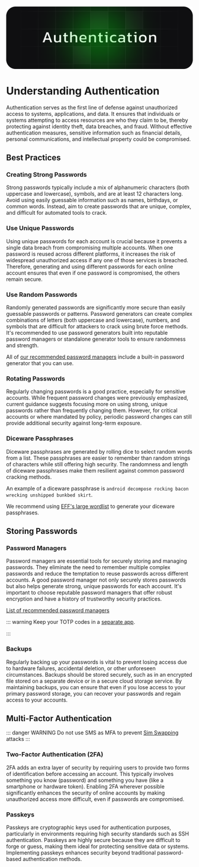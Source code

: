 ![Cover](../assets/authentication.png)

# Understanding Authentication

Authentication serves as the first line of defense against unauthorized access to systems, applications, and data. It ensures that individuals or systems attempting to access resources are who they claim to be, thereby protecting against identity theft, data breaches, and fraud. Without effective authentication measures, sensitive information such as financial details, personal communications, and intellectual property could be compromised.

## Best Practices

### Creating Strong Passwords

Strong passwords typically include a mix of alphanumeric characters (both uppercase and lowercase), symbols, and are at least 12 characters long. Avoid using easily guessable information such as names, birthdays, or common words. Instead, aim to create passwords that are unique, complex, and difficult for automated tools to crack.

### Use Unique Passwords

Using unique passwords for each account is crucial because it prevents a single data breach from compromising multiple accounts. When one password is reused across different platforms, it increases the risk of widespread unauthorized access if any one of those services is breached. Therefore, generating and using different passwords for each online account ensures that even if one password is compromised, the others remain secure.

### Use Random Passwords

Randomly generated passwords are significantly more secure than easily guessable passwords or patterns. Password generators can create complex combinations of letters (both uppercase and lowercase), numbers, and symbols that are difficult for attackers to crack using brute force methods. It's recommended to use password generators built into reputable password managers or standalone generator tools to ensure randomness and strength.

All of [our recommended password managers](/recommendations/software/password-managers) include a built-in password generator that you can use.

### Rotating Passwords

Regularly changing passwords is a good practice, especially for sensitive accounts. While frequent password changes were previously emphasized, current guidance suggests focusing more on using strong, unique passwords rather than frequently changing them. However, for critical accounts or where mandated by policy, periodic password changes can still provide additional security against long-term exposure.

### Diceware Passphrases

Diceware passphrases are generated by rolling dice to select random words from a list. These passphrases are easier to remember than random strings of characters while still offering high security. The randomness and length of diceware passphrases make them resilient against common password cracking methods.

An example of a diceware passphrase is `android decompose rocking bacon wrecking unshipped bunkbed skirt`.

We recommend using [EFF's large wordlist](https://www.eff.org/files/2016/07/18/eff_large_wordlist.txt) to generate your diceware passphrases.

## Storing Passwords

### Password Managers

Password managers are essential tools for securely storing and managing passwords. They eliminate the need to remember multiple complex passwords and reduce the temptation to reuse passwords across different accounts. A good password manager not only securely stores passwords but also helps generate strong, unique passwords for each account. It's important to choose reputable password managers that offer robust encryption and have a history of trustworthy security practices.

[List of recommended password managers](/recommendations/software/password-managers)

::: warning Keep your TOTP codes in a [separate app](/recommendations/software/multi-factor-authentication).
<p></p>
:::

### Backups

Regularly backing up your passwords is vital to prevent losing access due to hardware failures, accidental deletion, or other unforeseen circumstances. Backups should be stored securely, such as in an encrypted file stored on a separate device or in a secure cloud storage service. By maintaining backups, you can ensure that even if you lose access to your primary password storage, you can recover your passwords and regain access to your accounts.

## Multi-Factor Authentication
::: danger WARNING
Do not use SMS as MFA to prevent [Sim Swapping](https://wikiless.tiekoetter.com/wiki/SIM_swap_scam?lang=en) attacks
:::

### Two-Factor Authentication (2FA)

2FA adds an extra layer of security by requiring users to provide two forms of identification before accessing an account. This typically involves something you know (password) and something you have (like a smartphone or hardware token). Enabling 2FA wherever possible significantly enhances the security of online accounts by making unauthorized access more difficult, even if passwords are compromised.

### Passkeys

Passkeys are cryptographic keys used for authentication purposes, particularly in environments requiring high security standards such as SSH authentication. Passkeys are highly secure because they are difficult to forge or guess, making them ideal for protecting sensitive data or systems. Implementing passkeys enhances security beyond traditional password-based authentication methods.